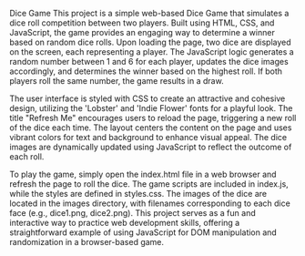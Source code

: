 Dice Game
This project is a simple web-based Dice Game that simulates a dice roll competition between two players. Built using HTML, CSS, and JavaScript, the game provides an engaging way to determine a winner based on random dice rolls. Upon loading the page, two dice are displayed on the screen, each representing a player. The JavaScript logic generates a random number between 1 and 6 for each player, updates the dice images accordingly, and determines the winner based on the highest roll. If both players roll the same number, the game results in a draw.

The user interface is styled with CSS to create an attractive and cohesive design, utilizing the 'Lobster' and 'Indie Flower' fonts for a playful look. The title "Refresh Me" encourages users to reload the page, triggering a new roll of the dice each time. The layout centers the content on the page and uses vibrant colors for text and background to enhance visual appeal. The dice images are dynamically updated using JavaScript to reflect the outcome of each roll.

To play the game, simply open the index.html file in a web browser and refresh the page to roll the dice. The game scripts are included in index.js, while the styles are defined in styles.css. The images of the dice are located in the images directory, with filenames corresponding to each dice face (e.g., dice1.png, dice2.png). This project serves as a fun and interactive way to practice web development skills, offering a straightforward example of using JavaScript for DOM manipulation and randomization in a browser-based game.
